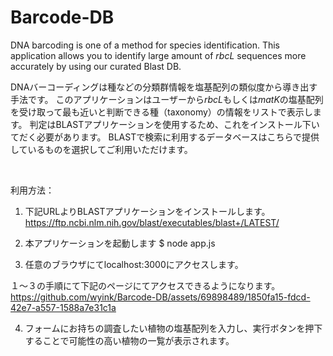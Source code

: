 # Barcode-DB
DNA barcoding is one of a method for species identification. 
This application allows you to identify large amount of *rbcL* sequences more accurately by using our curated Blast DB. </br>

DNAバーコーディングは種などの分類群情報を塩基配列の類似度から導き出す手法です。
このアプリケーションはユーザーから*rbcL*もしくは*matK*の塩基配列を受け取って最も近いと判断できる種（taxonomy）の情報をリストで表示します。
判定はBLASTアプリケーションを使用するため、これをインストール下いてだく必要があります。
BLASTで検索に利用するデータベースはこちらで提供しているものを選択してご利用いただけます。

</br>

利用方法：
1. 下記URLよりBLASTアプリケーションをインストールします。
https://ftp.ncbi.nlm.nih.gov/blast/executables/blast+/LATEST/

2. 本アプリケーションを起動します
$ node app.js

3. 任意のブラウザにてlocalhost:3000にアクセスします。

１～３の手順にて下記のページにてアクセスできるようになります。
https://github.com/wyink/Barcode-DB/assets/69898489/1850fa15-fdcd-42e7-a557-1588a7e31c1a

4. フォームにお持ちの調査したい植物の塩基配列を入力し、実行ボタンを押下することで可能性の高い植物の一覧が表示されます。


